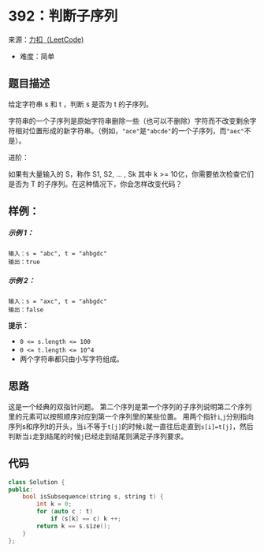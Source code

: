 # 392：判断子序列
来源：[力扣（LeetCode)](https://leetcode.cn/problems/is-subsequence/)

* 难度：简单

## 题目描述
给定字符串 s 和 t ，判断 s 是否为 t 的子序列。

字符串的一个子序列是原始字符串删除一些（也可以不删除）字符而不改变剩余字符相对位置形成的新字符串。（例如，`"ace"`是`"abcde"`的一个子序列，而`"aec"`不是）。

进阶：

如果有大量输入的 S，称作 S1, S2, ... , Sk 其中 k >= 10亿，你需要依次检查它们是否为 T 的子序列。在这种情况下，你会怎样改变代码？

## 样例：
##### 示例 1：
```
输入：s = "abc", t = "ahbgdc"
输出：true
```
##### 示例 2：
```
输入：s = "axc", t = "ahbgdc"
输出：false
```

**提示：**
* `0 <= s.length <= 100`
* `0 <= t.length <= 10^4`
* 两个字符串都只由小写字符组成。
  
## 思路
这是一个经典的双指针问题。
第二个序列是第一个序列的子序列说明第二个序列里的元素可以按照顺序对应到第一个序列里的某些位置。
用两个指针`i`,`j`分别指向序列s和序列t的开头，当`i`不等于`t[j]`的时候`i`就一直往后走直到`s[i]=t[j]`，然后判断当`i`走到结尾的时候`j`已经走到结尾则满足子序列要求。
## 代码
```c++
class Solution {
public:
    bool isSubsequence(string s, string t) {
        int k = 0;
        for (auto c : t)
            if (s[k] == c) k ++;
        return k == s.size();
    }
};
```